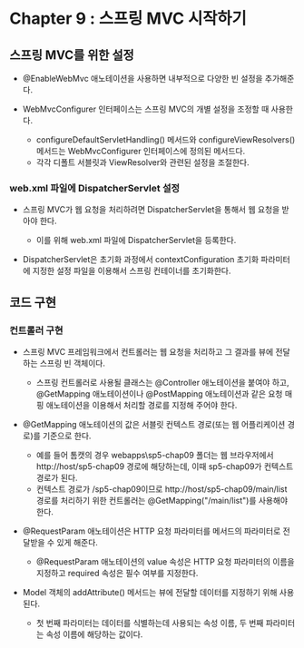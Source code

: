 # Chapter 9 : 스프링 MVC 시작하기

## 스프링 MVC를 위한 설정

* @EnableWebMvc 애노테이션을 사용하면 내부적으로 다양한 빈 설정을 추가해준다.

* WebMvcConfigurer 인터페이스는 스프링 MVC의 개별 설정을 조정할 때 사용한다.
  * configureDefaultServletHandling() 메서드와 configureViewResolvers() 메서드는 WebMvcConfigurer 인터페이스에 정의된 메서드다.
  * 각각 디폴트 서블릿과 ViewResolver와 관련된 설정을 조절한다.
  
### web.xml 파일에 DispatcherServlet 설정

* 스프링 MVC가 웹 요청을 처리하려면 DispatcherServlet을 통해서 웹 요청을 받아야 한다.
  * 이를 위해 web.xml 파일에 DispatcherServlet을 등록한다.
  
* DispatcherServlet은 초기화 과정에서 contextConfiguration 초기화 파라미터에 지정한 설정 파일을 이용해서 스프링 컨테이너를 초기화한다.

## 코드 구현

### 컨트롤러 구현

* 스프링 MVC 프레임워크에서 컨트롤러는 웹 요청을 처리하고 그 결과를 뷰에 전달하는 스프링 빈 객체이다.
  * 스프링 컨트롤러로 사용될 클래스는 @Controller 애노테이션을 붙여야 하고, @GetMapping 애노테이션이나 @PostMapping 애노테이션과 같은 요청 매핑 애노테이션을 이용해서 처리할 경로를 지정해 주어야 한다.
  
* @GetMapping 애노테이션의 값은 서블릿 컨텍스트 경로(또는 웹 어플리케이션 경로)를 기준으로 한다.
  * 예를 들어 톰캣의 경우 webapps\sp5-chap09 폴더는 웹 브라우저에서 http://host/sp5-chap09 경로에 해당하는데, 이때 sp5-chap09가 컨텍스트 경로가 된다.
  * 컨텍스트 경로가 /sp5-chap09이므로 http://host/sp5-chap09/main/list 경로를 처리하기 위한 컨트롤러는 @GetMapping("/main/list")를 사용해야 한다.
  
* @RequestParam 애노테이션은 HTTP 요청 파라미터를 메서드의 파라미터로 전달받을 수 있게 해준다.
  * @RequestParam 애노테이션의 value 속성은 HTTP 요청 파라미터의 이름을 지정하고 required 속성은 필수 여부를 지정한다.

* Model 객체의 addAttribute() 메서드는 뷰에 전달할 데이터를 지정하기 위해 사용된다.
  * 첫 번째 파라미터는 데이터를 식별하는데 사용되는 속성 이름, 두 번째 파라미터는 속성 이름에 해당하는 값이다.